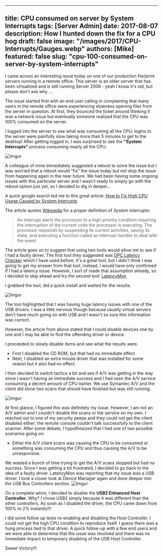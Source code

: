 ---
title: CPU consumed on server by System Interrupts
tags: [Server Admin]
date: 2017-08-07
description: How I hunted down the fix for a CPU hog
draft: false
image: "/images/2017/CPU-Interrupts/Gauges.webp"
authors: [Mike]
featured: false
slug: "cpu-100-consumed-on-server-by-system-interrupts"
----

I came across an interesting issue today on one of our production file/print servers running in a remote office. This server is an older server that has been virtualized and is still running Server 2008 - yeah I know it's old, but please don't ask why ...

The issue started first with an end user calling in complaining that many users in the remote office were experiencing slowness opening files from the server in question. At first, they bounced the ticket around thinking it was a network issue but eventually someone realized that the CPU was 100% consumed on the server.

I logged into the server to see what was consuming all the CPU; logins to the server were painfully slow taking more than 5 minutes to get to the desktop! After getting logged in, I was surprised to see the **"System Interrupts"** process consuming nearly all the CPU.

![Imgur](https://i.imgur.com/BX6AznN.png)

A colleague of mine immediately suggested a reboot to solve the issue but I was worried that a reboot would "fix" the issue today but not stop the issue from happening again in the near future. We had been having some ongoing issues with this particular server and I wasn't ready to simply go with the reboot option just yet, so I decided to dig in deeper...

A quick google search led me to this great article:
[How to Fix High CPU Usage Caused by System Interrupts](https://www.makeuseof.com/tag/fix-high-cpu-usage-caused-system-interrupts/)

The article quotes [Wikipedia](https://en.wikipedia.org/wiki/Interrupt) for a proper definition of *System Interrupts*:
> An interrupt alerts the processor to a high-priority condition requiring the interruption of the current code the processor is executing. The processor responds by suspending its current activities, saving its state, and executing a function called an interrupt handler to deal with the event.

The article goes on to suggest that using two tools would allow me to see if I had a faulty driver. The first tool they suggested was [DPC Latency Checker](https://www.thesycon.de/eng/latency_check.shtml) which I have used before. It's a great tool, but I didn't think I was going to get my answer from that tool, instead, I would have only confirmed if I had a latency issue. However, I sort of made that assumption already, so I decided to skip ahead and try the second tool: [LatencyMon](https://www.resplendence.com/downloads)

I grabbed the tool, did a quick install and waited for the results.

![Imgur](https://i.imgur.com/tpat7Xu.png)

The tool highlighted that I was having huge latency issues with one of the USB drivers. I was a little nervous though because usually virtual servers don't have much going on with USB and I wasn't so sure this information was correct.

However, the article from above stated that I could disable devices one by one and I may be able to find the offending driver or device.

I proceeded to slowly disable items and see what the results were.

- First I disabled the CD ROM, but that had no immediate effect
- Next, I disabled an extra mouse driver that was installed for some reason but it also had no effect.

I then decided to switch tactics a bit and see if A/V was getting in the way since I wasn't having an immediate success and I had seen the A/V service consuming a decent amount of CPU earlier. We use Symantec A/V and the client did show two scans that should have finished but was still running.

![Imgur](https://i.imgur.com/N9tIlIT.png)

At first glance, I figured this was definitely my issue. However, I am not an A/V admin and I couldn't disable the scans or the service on my own. I reached out to one of my security peeps and they could not get the client disabled either; the remote console couldn't talk successfully to the client scanner. After some debate, I hypothesized that I had one of two possible scenarios going on:

- Either the A/V client scans was causing the CPU to be consumed or something was consuming the CPU and thus causing the A/V to be unresponsive.

We wasted a bunch of time trying to get the A/V scans stopped but had no success. Since I was getting a bit frustrated, I decided to go back to the idea of a faulty driver. LatencyMon was reporting that my issue was a USB driver. I took a closer look at Device Manager again and dove deeper into the USB Bus Controllers section.
![Imgur](https://i.imgur.com/qNv3DGF.png)

On a complete whim, I decided to disable the **USB2 Enhanced Host Controller**. Why? I chose USB2 simply because it was different than the other controllers. As soon as I disabled the driver, the CPU came down from 100% to 2% instantly!!!

I did some follow up tests re-enabling and disabling the Host Controller. I could not get the high CPU condition to reproduce itself. I guess there was a hung process tied to that driver. A quick follow-up with a few end users and we were able to determine that the issue was resolved and there was no immediate impact to temporary disabling of the USB Host Controller.

Sweet Victory!!!
